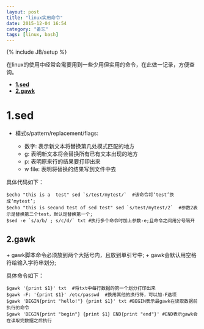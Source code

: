 ```yaml
---
layout: post
title: "linux实用命令"
date: 2015-12-04 16:54
category: "备忘"
tags: [linux, bash]
---
```

{% include JB/setup %}


在linux的使用中经常会需要用到一些少用但实用的命令，在此做一记录，方便查询。

* [**1.sed**](#1)  
* [**2.gawk**](#2)

<h1 id="1">1.sed</h1>

* 模式s/pattern/replacement/flags:

    + 数字: 表示新文本将替换第几处模式匹配的地方
    + g: 表明新文本将会替换所有已有文本出现的地方
    + p: 表明原来行的结果要打印出来
    + w file: 表明将替换的结果写到文件中去

具体代码如下：
	
	$echo "this is a  test" sed `s/test/mytest/`  #该命令将‘test’换成‘mytest’;
	$echo "this is second test of sed test" sed `s/test/mytest/2`  #参数2表示是替换第二个test，默认是替换第一个;
	$sed -e `s/a/b/ ; s/c/d/` txt #执行多个命令时加上参数-e;且命令之间用分号隔开

<h2 id='2'>2.gawk</h2>
+ gawk脚本命令必须放到两个大括号内，且放到单引号中;
+ gawk会默认用空格符给输入字符串划分;  

具体命令如下：
	
	$gawk '{print $1}' txt  #将txt中每行数据的第一个划分打印出来    
	$gawk -F: '{print $1}' /etc/passwd  #换用其他的换行符，可以加-F选项
	$gawk 'BEGIN{print "hello!"} {print $1}' txt #BEGIN表示最gawk在读取数据前执行的命令
	$gawk 'BEGIN{print "begin"} {print $1} END{print "end"}' #END表示gawk会在读取完数据之后执行



